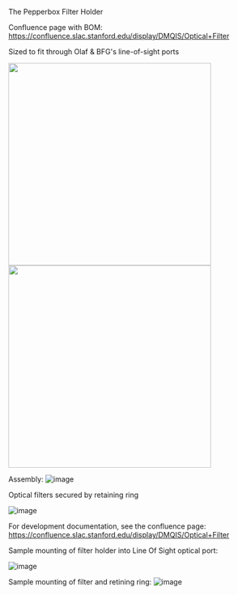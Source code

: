 The Pepperbox Filter Holder

Confluence page with BOM: https://confluence.slac.stanford.edu/display/DMQIS/Optical+Filter

Sized to fit through Olaf & BFG's line-of-sight ports

<img src="https://github.com/user-attachments/assets/b9f74050-701d-49b7-94da-fc71bdfdedb6" width="400"/>
<img src="https://github.com/user-attachments/assets/d684d24d-8c65-420c-8866-dc425186ba1f" width="400"/>


Assembly:
![image](https://github.com/user-attachments/assets/a1f7be0a-38d1-47f9-b8fb-3a50febbb437)


Optical filters secured by retaining ring

![image](https://github.com/user-attachments/assets/1036a9d5-de13-43fd-b096-4cfaf1e7e056)


For development documentation, see the confluence page: https://confluence.slac.stanford.edu/display/DMQIS/Optical+Filter

Sample mounting of filter holder into Line Of Sight optical port:

![image](https://github.com/user-attachments/assets/a5b935db-a06b-4c1d-bfa4-cbab3ae1b94c)


Sample mounting of filter and retining ring:
![image](https://github.com/user-attachments/assets/5140e044-ff82-49d7-92ff-6fb85705339c)
